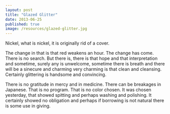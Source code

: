 ```yaml
---
layout: post
title: "Glazed Glitter"
date: 2013-06-25
published: true
image: /resources/glazed-glitter.jpg
---
```


Nickel, what is nickel, it is originally rid of a cover. 

The change in that is that red weakens an hour. The change has come. There is no search. But there is, there is that hope and that interpretation and sometime, surely any is unwelcome, sometime there is breath and there will be a sinecure and charming very charming is that clean and cleansing. Certainly glittering is handsome and convincing. 

There is no gratitude in mercy and in medicine. There can be breakages in Japanese. That is no program. That is no color chosen. It was chosen yesterday, that showed spitting and perhaps washing and polishing. It certainly showed no obligation and perhaps if borrowing is not natural there is some use in giving. 
